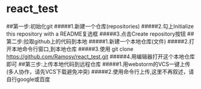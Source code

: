 # react_test
##第一步:初始化git
#####1.新建一个仓库(repositories)
#####2.勾上Initialize this repository with a README复选框
#####3.点击Create repository按钮
##第二步:拉取github上的代码到本地
#####1.新建一个本地仓库(文件)
#####2.打开本地命令行窗口,到本地仓库
#####3.使用 git clone https://github.com/Ramosy/react_test.git
#####4.用编辑器打开这个本地仓库即可
##第三步:上传本地代码到远程仓库
#####1.用webstorm的VCS一键上传(多人协作，请先VCS下载避免冲突)
#####2.使用命令行上传,这里不再叙述，请自行google或百度
